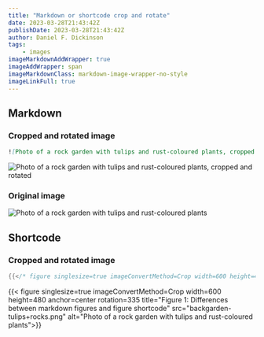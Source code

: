 ```yaml
---
title: "Markdown or shortcode crop and rotate"
date: 2023-03-28T21:43:42Z
publishDate: 2023-03-28T21:43:42Z
author: Daniel F. Dickinson
tags:
    - images
imageMarkdownAddWrapper: true
imageAddWrapper: span
imageMarkdownClass: markdown-image-wrapper-no-style
imageLinkFull: true
---
```


## Markdown

### Cropped and rotated image

```markdown
![Photo of a rock garden with tulips and rust-coloured plants, cropped and rotated]\(backgarden-tulips+rocks.png?m=Crop&r=335&w=600&h=480&a=center)
```

![Photo of a rock garden with tulips and rust-coloured plants, cropped and rotated](backgarden-tulips+rocks.png?m=Crop&r=335&w=600&h=480&a=center)

### Original image

![Photo of a rock garden with tulips and rust-coloured plants](backgarden-tulips+rocks.png)

## Shortcode

### Cropped and rotated image

```go
{{</* figure singlesize=true imageConvertMethod=Crop width=600 height=480 anchor=center rotation=335 title="Figure 1: Differences between markdown figures and figure shortcode" src="backgarden-tulips+rocks.png" alt="Photo of a rock garden with tulips and rust-coloured plants" */>}}
```

{{< figure singlesize=true imageConvertMethod=Crop width=600 height=480 anchor=center rotation=335 title="Figure 1: Differences between markdown figures and figure shortcode" src="backgarden-tulips+rocks.png" alt="Photo of a rock garden with tulips and rust-coloured plants">}}
